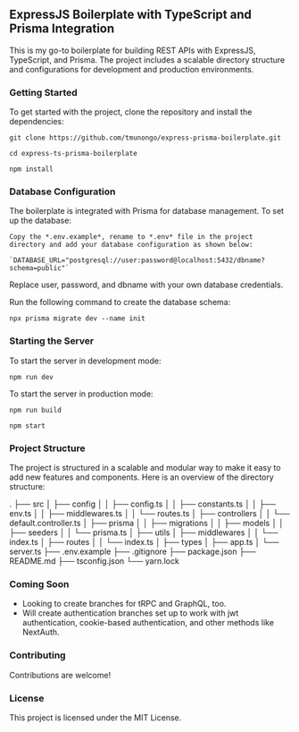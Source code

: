 ## ExpressJS Boilerplate with TypeScript and Prisma Integration

This is my go-to boilerplate for building REST APIs with ExpressJS, TypeScript, and Prisma. The project includes a scalable directory structure and configurations for development and production environments.

### Getting Started

To get started with the project, clone the repository and install the dependencies:

`git clone https://github.com/tmunongo/express-prisma-boilerplate.git`

`cd express-ts-prisma-boilerplate`

`npm install`

### Database Configuration

The boilerplate is integrated with Prisma for database management. To set up the database:

    Copy the *.env.example*, rename to *.env* file in the project directory and add your database configuration as shown below:

    `DATABASE_URL="postgresql://user:password@localhost:5432/dbname?schema=public"`

Replace user, password, and dbname with your own database credentials.

Run the following command to create the database schema:

`npx prisma migrate dev --name init`

### Starting the Server

To start the server in development mode:

`npm run dev`

To start the server in production mode:

`npm run build`

`npm start`

### Project Structure

The project is structured in a scalable and modular way to make it easy to add new features and components. Here is an overview of the directory structure:

.
├── src
│ ├── config
│ │ ├── config.ts
│ │ ├── constants.ts
│ │ ├── env.ts
│ │ ├── middlewares.ts
│ │ └── routes.ts
│ ├── controllers
│ │ └── default.controller.ts
│ ├── prisma
│ │ ├── migrations
│ │ ├── models
│ │ ├── seeders
│ │ └── prisma.ts
│ ├── utils
│ ├── middlewares
│ │ └── index.ts
│ ├── routes
│ │ └── index.ts
│ ├── types
│ ├── app.ts
│ └── server.ts
├── .env.example
├── .gitignore
├── package.json
├── README.md
├── tsconfig.json
└── yarn.lock

### Coming Soon

- Looking to create branches for tRPC and GraphQL, too.
- Will create authentication branches set up to work with jwt authentication, cookie-based authentication, and other methods like NextAuth.

### Contributing

Contributions are welcome!

### License

This project is licensed under the MIT License.
